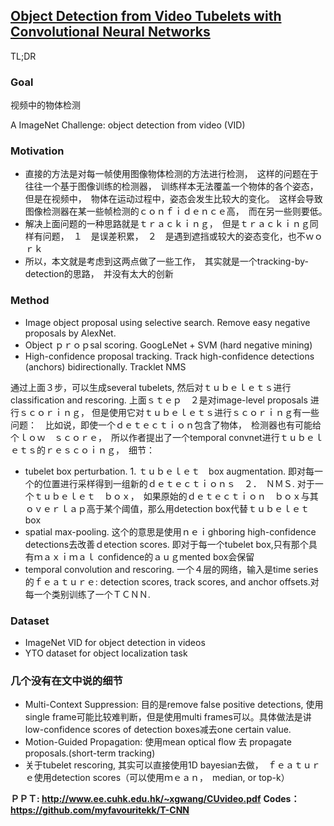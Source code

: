 ## [Object Detection from Video Tubelets with Convolutional Neural Networks](http://www.cv-foundation.org/openaccess/content_cvpr_2016/papers/Kang_Object_Detection_From_CVPR_2016_paper.pdf)

TL;DR

### Goal

视频中的物体检测

A ImageNet Challenge: object detection from video (VID)

### Motivation

* 直接的方法是对每一帧使用图像物体检测的方法进行检测，　这样的问题在于往往一个基于图像训练的检测器，　训练样本无法覆盖一个物体的各个姿态，　但是在视频中，　物体在运动过程中，姿态会发生比较大的变化。　这样会导致图像检测器在某一些帧检测的ｃｏｎｆｉｄｅｎｃｅ高，　而在另一些则要低。　
* 解决上面问题的一种思路就是ｔｒａｃｋｉｎｇ，　但是ｔｒａｃｋｉｎｇ同样有问题，　１　是误差积累，　２　是遇到遮挡或较大的姿态变化，也不ｗｏｒｋ
* 所以，本文就是考虑到这两点做了一些工作，　其实就是一个tracking-by-detection的思路，　并没有太大的创新

### Method

* Image object proposal using selective search. Remove easy negative proposals by AlexNet.
* Object ｐｒｏｐsal scoring. GoogLeNet + SVM (hard negative mining)
* High-confidence proposal tracking. Track high-confidence detections (anchors) bidirectionally. Tracklet NMS

通过上面３步，可以生成several tubelets, 然后对ｔｕｂｅｌｅｔｓ进行classification and rescoring. 上面ｓｔｅｐ　２是对image-level proposals 进行ｓｃｏｒｉｎｇ，
但是使用它对ｔｕｂｅｌｅｔｓ进行ｓｃｏｒｉｎｇ有一些问题：　比如说，即使一个ｄｅｔｅｃｔｉｏｎ包含了物体，　检测器也有可能给个ｌｏｗ　ｓｃｏｒｅ，　所以作者提出了一个temporal convnet进行ｔｕｂｅｌｅｔｓ的ｒｅｓｃｏｉｎｇ，　细节：

* tubelet box perturbation. 1. ｔｕｂｅｌｅｔ　box augmentation. 即对每一个的位置进行采样得到一组新的ｄｅｔｅｃｔｉｏｎｓ　２．　ＮＭＳ. 对于一个ｔｕｂｅｌｅｔ　ｂｏｘ，　如果原始的ｄｅｔｅｃｔｉｏｎ　ｂｏｘ与其ｏｖｅｒｌａｐ高于某个阈值，那么用detection box代替ｔｕｂｅｌｅｔ box
* spatial max-pooling. 这个的意思是使用ｎｅｉghboring high-confidence detections去改善ｄetection scores. 即对于每一个tubelet box,只有那个具有ｍａｘｉｍａｌ confidence的ａｕｇmented box会保留
* temporal convolution and rescoring. 一个４层的网络，输入是time series的ｆｅａｔｕｒｅ: detection scores, track scores, and anchor offsets.对每一个类别训练了一个ＴＣＮＮ.

### Dataset

* ImageNet VID for object detection in videos
* YTO dataset for object localization task

### 几个没有在文中说的细节

* Multi-Context Suppression: 目的是remove false positive detections, 使用single frame可能比较难判断，但是使用multi frames可以。具体做法是讲low-confidence scores of detection boxes减去one certain value.
* Motion-Guided Propagation: 使用mean optical flow 去 propagate proposals.(short-term tracking)
* 关于tubelet rescoring, 其实可以直接使用1D bayesian去做，　ｆｅａｔｕｒｅ使用detection scores（可以使用ｍｅａｎ，　median, or top-k）


__ＰＰＴ: http://www.ee.cuhk.edu.hk/~xgwang/CUvideo.pdf__
__Codes：　https://github.com/myfavouritekk/T-CNN__

